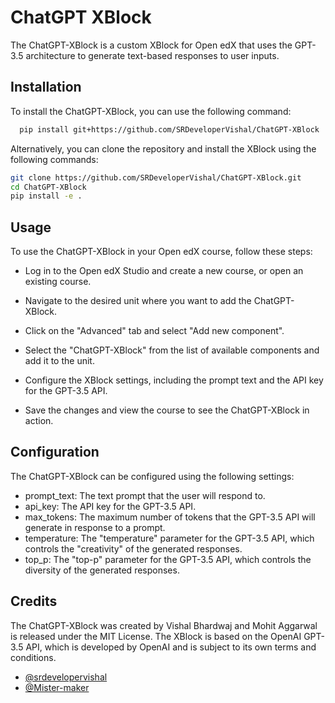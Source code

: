 
# ChatGPT XBlock

The ChatGPT-XBlock is a custom XBlock for Open edX that uses the GPT-3.5 architecture to generate text-based responses to user inputs.


## Installation

To install the ChatGPT-XBlock, you can use the following command:

```bash
  pip install git+https://github.com/SRDeveloperVishal/ChatGPT-XBlock
```
Alternatively, you can clone the repository and install the XBlock using the following commands:

```bash
git clone https://github.com/SRDeveloperVishal/ChatGPT-XBlock.git
cd ChatGPT-XBlock
pip install -e .

```
    
## Usage

To use the ChatGPT-XBlock in your Open edX course, follow these steps:

- Log in to the Open edX Studio and create a new course, or open an existing course.

- Navigate to the desired unit where you want to add the ChatGPT-XBlock.

- Click on the "Advanced" tab and select "Add new component".

- Select the "ChatGPT-XBlock" from the list of available components and add it to the unit.

- Configure the XBlock settings, including the prompt text and the API key for the GPT-3.5 API.

- Save the changes and view the course to see the ChatGPT-XBlock in action.

## Configuration

The ChatGPT-XBlock can be configured using the following settings:

- prompt_text: The text prompt that the user will respond to.
- api_key: The API key for the GPT-3.5 API.
- max_tokens: The maximum number of tokens that the GPT-3.5 API will generate in response to a prompt.
- temperature: The "temperature" parameter for the GPT-3.5 API, which controls the "creativity" of the generated responses.
- top_p: The "top-p" parameter for the GPT-3.5 API, which controls the diversity of the generated responses.

## Credits

The ChatGPT-XBlock was created by Vishal Bhardwaj and Mohit Aggarwal is released under the MIT License. The XBlock is based on the OpenAI GPT-3.5 API, which is developed by OpenAI and is subject to its own terms and conditions.

- [@srdevelopervishal](https://www.github.com/srdevelopervishal)
- [@Mister-maker](https://www.github.com/Mister-maker)

